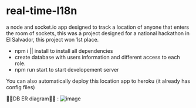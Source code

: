 # real-time-l18n
a node and socket.io app designed to track a location of anyone that enters the room of sockets,
this was a project designed for a national hackathon in El Salvador, this project won 1st place.

 - npm i || install to install all dependencies
 - create database with users information and different access to each role. 
 - npm run start to start developement server
 
 You can also automatically deploy this location app to heroku (it already has config files)
 
👨‍💻DB ER diagram👨‍💻 :
![image](https://user-images.githubusercontent.com/75763058/152008493-7a09fd87-fc51-4529-ad85-7737bf866445.png)
